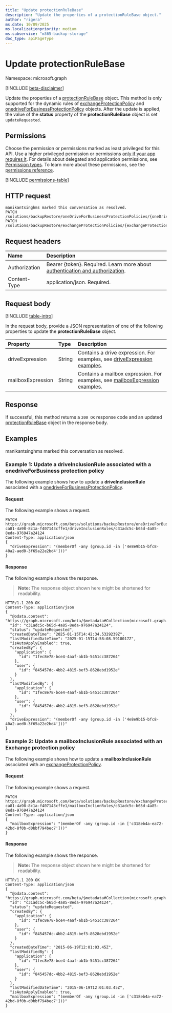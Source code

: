 ```yaml
---
title: "Update protectionRuleBase"
description: "Update the properties of a protectionRuleBase object."
author: "rigera"
ms.date: 10/09/2025
ms.localizationpriority: medium
ms.subservice: "m365-backup-storage"
doc_type: apiPageType
---
```


# Update protectionRuleBase

Namespace: microsoft.graph

[!INCLUDE [beta-disclaimer](../../includes/beta-disclaimer.md)]

Update the properties of a [protectionRuleBase](../resources/protectionrulebase.md) object. This method is only supported for the dynamic rules of [exchangeProtectionPolicy](../resources/exchangeprotectionpolicy.md) and [onedriveForBusinessProtectionPolicy](../resources/onedriveforbusinessprotectionpolicy.md) objects. After the update is applied, the value of the **status** property of the **protectionRuleBase** object is set `updateRequested`.

## Permissions

Choose the permission or permissions marked as least privileged for this API. Use a higher privileged permission or permissions [only if your app requires it](/graph/permissions-overview#best-practices-for-using-microsoft-graph-permissions). For details about delegated and application permissions, see [Permission types](/graph/permissions-overview#permission-types). To learn more about these permissions, see the [permissions reference](/graph/permissions-reference).

<!-- {
  "blockType": "permissions",
  "name": "protectionrulebase-update-permissions"
}
-->
[!INCLUDE [permissions-table](../includes/permissions/protectionrulebase-update-permissions.md)]

## HTTP request

<!-- {
  "blockType": "ignored"
}
-->
``` http
manikantsinghms marked this conversation as resolved.
PATCH /solutions/backupRestore/oneDriveForBusinessProtectionPolicies/{oneDriveForBusinessProtectionPolicyId}/driveInclusionRules/{driveProtectionRuleId}
PATCH /solutions/backupRestore/exchangeProtectionPolicies/{exchangeProtectionPolicyId}/mailboxInclusionRules/{mailboxProtectionRuleId}
```

## Request headers

|Name|Description|
|:---|:---|
|Authorization|Bearer {token}. Required. Learn more about [authentication and authorization](/graph/auth/auth-concepts).|
|Content-Type|application/json. Required.|

## Request body

[!INCLUDE [table-intro](../../includes/update-property-table-intro.md)]

In the request body, provide a JSON representation of one of the following properties to update the **protectionRuleBase** object.

|Property|Type|Description|
|:---|:---|:---|
|driveExpression|String|Contains a drive expression. For examples, see [driveExpression examples](../resources/driveprotectionrule.md#driveexpression-examples).|
|mailboxExpression|String|Contains a mailbox expression. For examples, see [mailboxExpression examples](../resources/mailboxprotectionrule.md#mailboxexpression-examples).|

## Response

If successful, this method returns a `200 OK` response code and an updated [protectionRuleBase](../resources/protectionrulebase.md) object in the response body.

## Examples
manikantsinghms marked this conversation as resolved.

### Example 1: Update a driveInclusionRule associated with a onedriveForBusiness protection policy

The following example shows how to update a **driveInclusionRule** associated with a [onedriveForBusinessProtectionPolicy](../resources/onedriveforbusinessprotectionpolicy.md).

#### Request

The following example shows a request.
<!-- {
  "blockType": "request",
  "name": "update_driveInclusionRule"
}
-->
``` http
PATCH https://graph.microsoft.com/beta/solutions/backupRestore/oneDriveForBusinessProtectionPolicies/e267a763-ca81-4a98-8c1a-f407143cffe1/driveInclusionRules/c31adc5c-b65d-4a85-8eda-976947a24124
Content-Type: application/json
{
  "driveExpression": "(memberOf -any (group.id -in ['4e8e9b15-bfc8-40a2-aed0-3f65a22e2bd4']))"
}
```

#### Response

The following example shows the response.
>**Note:** The response object shown here might be shortened for readability.
<!-- {
  "blockType": "response",
  "truncated": true,
  "@odata.type": "microsoft.graph.driveProtectionRule"
}
-->
``` http
HTTP/1.1 200 OK
Content-Type: application/json
{
  "@odata.context": "https://graph.microsoft.com/beta/$metadata#Collection(microsoft.graph.driveProtectionRule)",
  "id": "c31adc5c-b65d-4a85-8eda-976947a24124",
  "status": "updateRequested",
  "createdDateTime": "2025-01-15T14:42:34.5329239Z",
  "lastModifiedDateTime": "2025-01-15T14:58:08.5918017Z",
  "isAutoApplyEnabled": true,
  "createdBy": {
    "application": {
      "id": "1fec8e78-bce4-4aaf-ab1b-5451cc387264"
    },
    "user": {
      "id": "845457dc-4bb2-4815-bef3-8628ebd1952e"
    }
  },
  "lastModifiedBy": {
    "application": {
      "id": "1fec8e78-bce4-4aaf-ab1b-5451cc387264"
    },
    "user": {
      "id": "845457dc-4bb2-4815-bef3-8628ebd1952e"
    }
  },
  "driveExpression": "(memberOf -any (group.id -in ['4e8e9b15-bfc8-40a2-aed0-3f65a22e2bd4']))"
}
```

### Example 2: Update a mailboxInclusionRule associated with an Exchange protection policy

The following example shows how to update a **mailboxInclusionRule** associated with an [exchangeProtectionPolicy](../resources/exchangeprotectionpolicy.md).

#### Request

The following example shows a request.
<!-- {
  "blockType": "request",
  "name": "update_mailboxInclusionRule"
}
-->
``` http
PATCH https://graph.microsoft.com/beta/solutions/backupRestore/exchangeProtectionPolicies/e267a763-ca81-4a98-8c1a-f407143cffe1/mailboxInclionRules/c31adc5c-b65d-4a85-8eda-976947a24124
Content-Type: application/json
{
  "mailboxExpression": "(memberOf -any (group.id -in ['c318eb4a-ea72-42bd-8f0b-d0bbf794bec7']))"
}
```

#### Response

The following example shows the response.
>**Note:** The response object shown here might be shortened for readability.
<!-- {
  "blockType": "response",
  "truncated": true,
  "@odata.type": "microsoft.graph.mailboxProtectionRule"
}
-->
``` http
HTTP/1.1 200 OK
Content-Type: application/json
{
  "@odata.context": "https://graph.microsoft.com/beta/$metadata#Collection(microsoft.graph.mailboxProtectionRule)",
  "id": "c31adc5c-b65d-4a85-8eda-976947a24124",
  "status": "updateRequested",
  "createdBy": {
    "application": {
      "id": "1fec8e78-bce4-4aaf-ab1b-5451cc387264"
    },
    "user": {
      "id": "845457dc-4bb2-4815-bef3-8628ebd1952e"
    }
  },
  "createdDateTime": "2015-06-19T12:01:03.45Z",
  "lastModifiedBy": {
    "application": {
      "id": "1fec8e78-bce4-4aaf-ab1b-5451cc387264"
    },
    "user": {
      "id": "845457dc-4bb2-4815-bef3-8628ebd1952e"
    }
  },
  "lastModifiedDateTime": "2015-06-19T12:01:03.45Z",
  "isAutoApplyEnabled": true,
  "mailboxExpression": "(memberOf -any (group.id -in ['c318eb4a-ea72-42bd-8f0b-d0bbf794bec7']))"
}